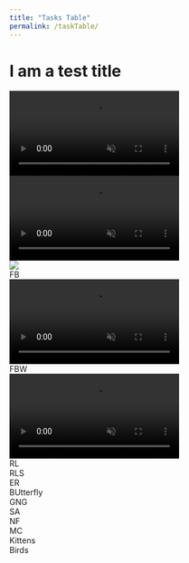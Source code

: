 ```yaml
---
title: "Tasks Table"
permalink: /taskTable/
---
```


# I am a test title

<div class="flex-grid">
  <div class="col">
    <div class="container">
      <div class="videoContainer">
        <video id="myVideo2" src="../TestWithSound.mp4" autoplay muted loop preload></video>
      </div>
    </div>
  </div>
  <div class="col">
    <div class="container">
      <div class="videoContainer">
        <video id="myVideo" src="../TestWithSound.mp4" autoplay muted loop preload></video>
      </div>
      <img class="muteButton" src="../volumeOff.png" controlledVideoId="myVideo" onclick="toggleMute(this)">
    </div>
  </div>
</div>
<div class="flex-grid">
  <div class="col">
    <div>FB</div>
    <div class="container">
      <div class="videoContainer">
        <video id="myVideo2" src="../TestWithSound.mp4" autoplay muted loop preload></video>
      </div>
    </div>
  </div>
  <div class="col">
    <div>FBW</div>
    <div class="container">
      <div class="videoContainer">
        <video id="myVideo2" src="../TestWithSound.mp4" autoplay muted loop preload></video>
      </div>
    </div>
  </div>
</div>
<div class="flex-grid">
  <div class="col">RL</div>
  <div class="col">RLS</div>
</div>
<div class="flex-grid">
  <div class="col">ER</div>
  <div class="col">BUtterfly</div>
</div>
<div class="flex-grid">
  <div class="col">GNG</div>
  <div class="col">SA</div>
</div>
<div class="flex-grid">
  <div class="col">NF</div>
  <div class="col">MC</div>
</div>
<div class="flex-grid">
  <div class="col">Kittens</div>
  <div class="col">Birds</div>
</div>

<script>
var vid = document.getElementById("myVideo");
function toggleMute(el) { 
    var vidId = el.getAttribute('controlledVideoId');
    var vid = document.getElementById(vidId);
    vid.muted = !vid.muted;
    el.src = vid.muted ? "../volumeOff.png" : "../volumeOn.png";
}
</script>

